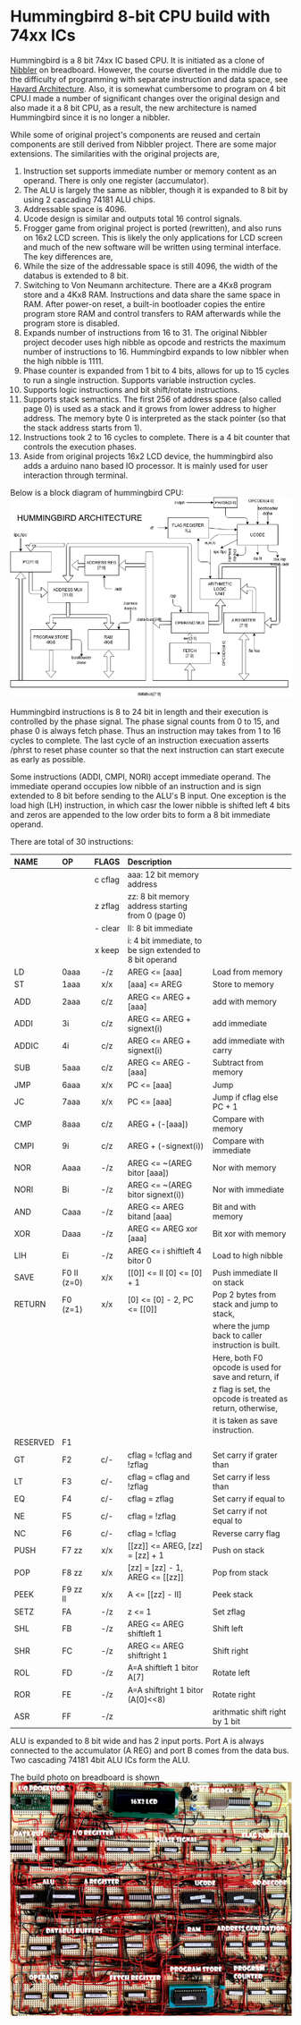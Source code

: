 # Hummingbird 8-bit CPU build with 74xx ICs

Hummingbird is a 8 bit 74xx IC based CPU. It is initiated as a clone of
[Nibbler](https://www.bigmessowires.com/nibbler/) on breadboard.
However, the course diverted in the middle due to the difficulty of programming
with separate instruction and data space, see [Havard Architecture](http://www.differencebetween.net/technology/difference-between-von-neumann-and-harvard-architecture/). Also, it is somewhat cumbersome to program on 4 bit CPU.I made a number of significant changes over the original
design and also made it a 8 bit CPU, as a result, the new architecture is named Hummingbird since it is no longer a nibbler.

While some of original project's components are reused and certain components are still derived from Nibbler project.
There are some major extensions. The similarities with the original projects are,
1. Instruction set supports immediate number or memory content as an operand. There is only one register (accumulator).
2. The ALU is largely the same as nibbler, though it is expanded to 8 bit by using 2 cascading 74181 ALU chips.
3. Addressable space is 4096.
4. Ucode design is similar and outputs total 16 control signals.
5. Frogger game from original project is ported (rewritten), and also runs on 16x2 LCD screen. This is likely the only applications for LCD screen and much
   of the new software will be written using terminal interface.
The key differences are,
1. While the size of the addressable space is still 4096, the width of the databus is extended to 8 bit.
2. Switching to Von Neumann architecture. There are a 4Kx8 program store and a 4Kx8 RAM.
   Instructions and data share the same space in RAM. After power-on reset, a built-in bootloader copies the entire
   program store RAM and control transfers to RAM afterwards while the program store is disabled.
3. Expands number of instructions from 16 to 31. The original Nibbler project decoder uses high nibble
   as opcode and restricts the maximum number of instructions to 16. Hummingbird expands to low nibbler when the high nibble
   is 1111.
4. Phase counter is expanded from 1 bit to 4 bits, allows for up to 15 cycles
   to run a single instruction. Supports variable instruction cycles.
5. Supports logic instructions and bit shift/rotate instructions.
6. Supports stack semantics. The first 256 of address space (also called page 0) is used as a stack and it grows from lower address to higher address.
   The memory byte 0 is interpreted as the stack pointer (so that the stack address starts from 1).
7. Instructions took 2 to 16 cycles to complete. There is a 4 bit counter that controls the execution phases.
8. Aside from original projects 16x2 LCD device, the hummingbird also adds a arduino nano based IO processor. It is mainly used for
   user interaction through terminal.

Below is a block diagram of hummingbird CPU: ![Architecture](/doc/Hummingbird.png)

Hummingbird instructions is 8 to 24 bit in length and their execution is
controlled by the phase signal. The phase signal counts from 0 to 15, and
phase 0 is always fetch phase. Thus an
instruction may takes from 1 to 16 cycles to complete. The last cycle of
an instruction execuation asserts /phrst to reset phase counter so that the next
instruction can start execute as early as possible.

Some instructions (ADDI, CMPI, NORI) accept immediate operand. The immediate
operand occupies low nibble of an instruction and is sign extended to 8 bit
before sending to the ALU's B input. One exception is the load high (LH) instruction, 
in which casr the
lower nibble is shifted left 4 bits and zeros are appended to the low order
bits to form a 8 bit immediate operand.

There are total of 30 instructions:

| NAME | OP   | FLAGS | Description                                        |     |
| :--  | :--  |  :-:  | :--                                                | :-- |
|      |      |c cflag| aaa: 12 bit memory address                         ||
|      |      |z zflag| zz: 8 bit memory address starting from 0 (page 0)  ||
|      |      |- clear| II: 8 bit immediate                                ||
|      |      |x keep | i: 4 bit immediate, to be sign extended to 8 bit operand || 
| LD   | 0aaa |  -/z  | AREG  <= [aaa] | Load from memory                  |
| ST   | 1aaa |  x/x  | [aaa] <= AREG  | Store to memory                   |
| ADD  | 2aaa |  c/z  | AREG  <= AREG + [aaa] | add with memory            |
| ADDI | 3i   |  c/z  | AREG  <= AREG + signext(i) | add immediate         |
| ADDIC| 4i   |  c/z  | AREG  <= AREG + signext(i) | add immediate with carry |
| SUB  | 5aaa |  c/z  | AREG  <= AREG - [aaa] | Subtract from memory       |
| JMP  | 6aaa |  x/x  | PC    <= [aaa] | Jump                              |
| JC   | 7aaa |  x/x  | PC    <= [aaa] | Jump if cflag else PC + 1         |
| CMP  | 8aaa |  c/z  | AREG + (-[aaa]) | Compare with memory              |
| CMPI | 9i   |  c/z  | AREG + (-signext(i)) | Compare with immediate      |
| NOR  | Aaaa |  -/z  | AREG  <= ~(AREG bitor [aaa]) | Nor with memory     |
| NORI | Bi   |  -/z  | AREG  <= ~(AREG bitor signext(i)) | Nor with immediate |
| AND  | Caaa |  -/z  | AREG  <= AREG bitand [aaa] | Bit and with memory   |
| XOR  | Daaa |  -/z  | AREG  <= AREG xor [aaa] | Bit xor with memory |
| LIH  | Ei   |  -/z  | AREG  <= i shiftleft 4 bitor 0 | Load to high nibble |
| SAVE | F0 II (z=0) |  x/x  | [[0]] <= II [0] <= [0] + 1 | Push immediate II on stack |
| RETURN | F0 (z=1) |  x/x  | [0] <= [0] - 2, PC <= [[0]] | Pop 2 bytes from stack and jump to stack, |
|      |      |       | | where the jump back to caller instruction is built. |
|      |      |       | | Here, both F0 opcode is used for save and return, if |
|      |      |       | | z flag is set, the opcode is treated as return, otherwise, |
|      |      |       | | it is taken as save instruction.                 |
| RESERVED | F1 |     | |                                                  |
| GT   | F2   |  c/-  | cflag = !cflag and !zflag | Set carry if grater than |
| LT   | F3   |  c/-  | cflag = cflag and !zflag  | Set carry if less than |
| EQ   | F4   |  c/-  | cflag = zflag | Set carry if equal to              |
| NE   | F5   |  c/-  | cflag = !zflag | Set carry if not equal to         |
| NC   | F6   |  c/-  | cflag = !cflag | Reverse carry flag                |
| PUSH | F7 zz|  x/x  | [[zz]] <= AREG, [zz] = [zz] + 1 | Push on stack    |
| POP  | F8 zz|  x/x  | [zz] = [zz] - 1, AREG <= [[zz]] | Pop from stack   |
| PEEK | F9 zz II|  x/x  | A <= [[zz] - II] | Peek stack                   |
| SETZ | FA   |  -/z  | z <= 1  | Set zflag                                |
| SHL  | FB   |  -/z  | AREG <= AREG shiftleft 1 | Shift left              |
| SHR  | FC   |  -/z  | AREG <= AREG shiftright 1 | Shift right            |
| ROL  | FD   |  -/z  | A=A shiftleft 1 bitor A[7] | Rotate left           |
| ROR  | FE   |  -/z  | A=A shiftright 1 bitor (A[0]<<8) | Rotate right    |
| ASR  | FF   |  -/z  | | arithmatic shift right by 1 bit                  |

ALU is expanded to 8 bit wide and has 2 input ports. Port A is always
connected to the accumulator (A REG) and port B comes from the data bus.
Two cascading 74181 4bit ALU ICs form the ALU.

The build photo on breadboard is shown ![here](doc/hummingbird-breadboard.jpg)
